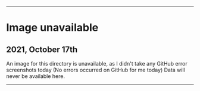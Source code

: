 
***

# Image unavailable

## 2021, October 17th

An image for this directory is unavailable, as I didn't take any GitHub error screenshots today (No errors occurred on GitHub for me today) Data will never be available here.

***
